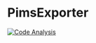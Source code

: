 ﻿# PimsExporter
[![Code Analysis](https://github.com/rolee15/PimsExporter/actions/workflows/build.yml/badge.svg)](https://github.com/rolee15/PimsExporter/actions/workflows/build.yml)
